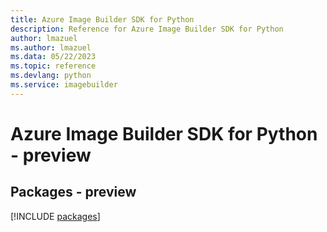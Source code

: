 ```yaml
---
title: Azure Image Builder SDK for Python
description: Reference for Azure Image Builder SDK for Python
author: lmazuel
ms.author: lmazuel
ms.data: 05/22/2023
ms.topic: reference
ms.devlang: python
ms.service: imagebuilder
---
```

# Azure Image Builder SDK for Python - preview
## Packages - preview
[!INCLUDE [packages](image-builder-index.md)]